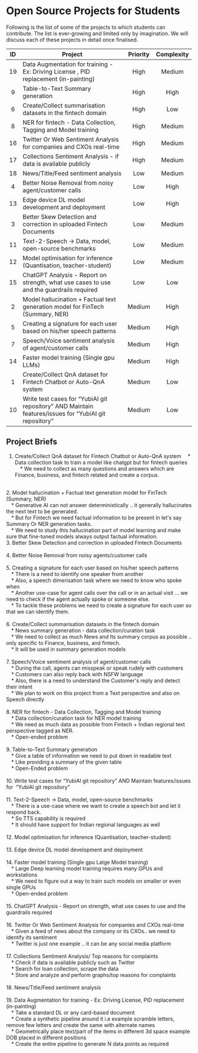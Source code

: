 # Open Source Projects for Students

Following is the list of some of the projects to which students can contribute. The list is ever-growing and limited only by imagination. We will discuss each of these projects in detail once finalised.

| ID | Project                                                                                                | Priority  | Complexity |
|:--:|--------------------------------------------------------------------------------------------------------|:---------:|:----------:|
| 19 | Data Augmentation for training - Ex: Driving License , PID replacement (in-painting)                   |    High   |   Medium   |
| 9  | Table-to-Text Summary generation                                                                       |    High   |    High    |
| 6  | Create/Collect summarisation datasets in the fintech domain                                            |    High   |     Low    |
| 8  | NER for fintech - Data Collection, Tagging and Model training                                          |    High   |   Medium   |
| 16 | Twitter Or Web Sentiment Analysis for companies and CXOs real-time                                     |    High   |   Medium   |
| 17 | Collections Sentiment Analysis - if data is available publicly                                         |    High   |   Medium   |
| 18 | News/Title/Feed sentiment analysis                                                                     |    Low    |   Medium   |
| 4  | Better Noise Removal from noisy agent/customer calls                                                   |    Low    |    High    |
| 13 | Edge device DL model development and deployment                                                        |    Low    |    High    |
| 3  | Better Skew Detection and correction in uploaded Fintech Documents                                     |    Low    |   Medium   |
| 11 | Text-2-Speech → Data, model, open-source benchmarks                                                    |    Low    |   Medium   |
| 12 | Model optimisation for inference (Quantisation, teacher-student)                                       |    Low    |   Medium   |
| 15 | ChatGPT Analysis - Report on strength, what use cases to use and the guardrails required               |    Low    |     Low    |
| 2  | Model hallucination + Factual text generation model for FinTech (Summary, NER)                         |   Medium  |    High    |
| 5  | Creating a signature for each user based on his/her speech patterns                                    |   Medium  |    High    |
| 7  | Speech/Voice sentiment analysis of agent/customer calls                                                |   Medium  |    High    |
| 14 | Faster model training (Single gpu LLMs)                                                                |   Medium  |    High    |
| 1  | Create/Collect QnA dataset for Fintech Chatbot or Auto-QnA system                                      |   Medium  |     Low    |
| 10 | Write test cases for “YubiAI git repository” AND Maintain features/issues for  “YubiAI git repository” |   Medium  |     Low    |

## Project Briefs

1. Create/Collect QnA dataset for Fintech Chatbot or Auto-QnA system
&emsp;* Data collection task to train a model like chatgpt but for fintech queries
&emsp;* We need to collect as many questions and answers which are Finance, business, and fintech related and create a corpus.
</br>
2. Model hallucination + Factual text generation model for FinTech (Summary, NER)</br>
&emsp;* Generative AI can not answer deterministically .. it generally hallucinates the next text to be generated. </br>
&emsp;* But for Fintech we need factual information to be present in let's say Summary Or NER generation tasks.</br>
&emsp;* We need to study this hallucination part of model learning and make sure that fine-tuned models always output factual information.</br>
3. Better Skew Detection and correction in uploaded Fintech Documents</br>
</br>
4. Better Noise Removal from noisy agents/customer calls</br>
</br>
5. Creating a signature for each user based on his/her speech patterns</br>
&emsp;* There is a need to identify one speaker from another </br>
&emsp;* Also, a speech dimerisation task where we need to know who spoke when</br>
&emsp;* Another use-case for agent calls over the call or in an actual visit … we need to check if the agent actually spoke or someone else. </br>
&emsp;* To tackle these problems we need to create a signature for each user so that we can identify them.</br>
</br>
6. Create/Collect summarisation datasets in the fintech domain</br>
&emsp;* News summary generation - data collection/curation task</br>
&emsp;* We need to collect as much News and Its summary corpus as possible .. only specific to Finance, business, and fintech.</br>
&emsp;* It will be used in summary generation models</br>
</br>
7. Speech/Voice sentiment analysis of agent/customer calls</br>
&emsp;* During the call, agents can misspeak or speak rudely with customers</br>
&emsp;* Customers can also reply back with NSFW language</br>
&emsp;* Also, there is a need to understand the Customer's reply and detect their intent</br>
&emsp;* We plan to work on this project from a Text perspective and also on Speech directly</br>
</br>
8. NER for fintech - Data Collection, Tagging and Model training</br>
&emsp;* Data collection/curation task for NER model training</br>
&emsp;* We need as much data as possible from Fintech + Indian regional text perspective tagged as NER. </br>
&emsp;* Open-ended problem</br>
</br>
9. Table-to-Text Summary generation</br>
&emsp;* Give a table of information we need to put down in readable text</br>
&emsp;* Like providing a summary of the given table </br>
&emsp;* Open-Ended problem</br>
</br>
10. Write test cases for “YubiAI git repository” AND Maintain features/issues for  “YubiAI git repository”</br>
</br>
11. Text-2-Speech → Data, model, open-source benchmarks</br>
&emsp;* There is a use-case where we want to create a speech bot and let it respond back.</br>
&emsp;* So TTS capability is required </br>
&emsp;* It should have support for Indian regional languages as well</br>
</br>
12. Model optimisation for inference (Quantisation, teacher-student)</br>
</br>
13. Edge device DL model development and deployment</br>
</br>
14. Faster model training (Single gpu Latge Model training)</br>
&emsp;* Large Deep learning model training requires many GPUs and workstations</br>
&emsp;* We need to figure out a way to train such models on smaller or even single GPUs</br>
&emsp;* Open-ended problem</br>
</br>
15. ChatGPT Analysis - Report on strength, what use cases to use and the guardrails required</br>
</br>
16. Twitter Or Web Sentiment Analysis for companies and CXOs real-time</br>
&emsp;* Given a feed of news about the company or its CXOs.. we need to identify its sentiment</br>
&emsp;* Twitter is just one example .. it can be any social media platform</br>
</br>
17. Collections Sentiment Analysis/ Top reasons for complaints </br>
&emsp;* Check if data is available publicly such as Twitter </br>
&emsp;* Search for loan collection, scrape the data</br>
&emsp;* Store and analyze and perform graphs/top reasons for complaints </br>
</br>
18. News/Title/Feed sentiment analysis</br>
</br>
19. Data Augmentation for training - Ex: Driving License, PID replacement (in-painting)</br>
&emsp;* Take a standard DL or any card-based document </br>
&emsp;* Create a synthetic pipeline around it i.e example scramble letters, remove few letters and create the same with alternate names </br>
&emsp;* Geometrically place text/part of the items in different 3d space example DOB placed in different positions</br>
&emsp;* Create the entire pipeline to generate N data points as required </br>
</br>